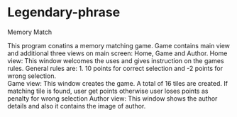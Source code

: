 # Legendary-phrase
Memory Match

This program conatins a memory matching game. Game contains main view and additional three views on main screen: Home, Game and Author.
 Home view: This window welcomes the uses and gives instruction on the games rules. General rules are: 1. 10 points for correct selection and -2 points for wrong selection.  
Game view: This window creates the game. A total of 16 tiles are created. If matching tile is found, user get points otherwise
user loses points as penalty for wrong selection
Author view: This window shows the author details and also it contains the image of author.
